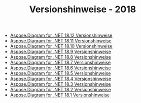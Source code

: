 ﻿---
title: Versionshinweise - 2018
type: docs
weight: 30
url: /de/net/release-notes-2018/
---
- [Aspose.Diagram for .NET 18.12 Versionshinweise](/diagram/de/net/aspose-diagram-for-net-18-12-release-notes/)
- [Aspose.Diagram for .NET 18.11 Versionshinweise](/diagram/de/net/aspose-diagram-for-net-18-11-release-notes/)
- [Aspose.Diagram for .NET 18.10 Versionshinweise](/diagram/de/net/aspose-diagram-for-net-18-10-release-notes/)
- [Aspose.Diagram for .NET 18.9 Versionshinweise](/diagram/de/net/aspose-diagram-for-net-18-9-release-notes/)
- [Aspose.Diagram for .NET 18.8 Versionshinweise](/diagram/de/net/aspose-diagram-for-net-18-8-release-notes/)
- [Aspose.Diagram for .NET 18.7 Versionshinweise](/diagram/de/net/aspose-diagram-for-net-18-7-release-notes/)
- [Aspose.Diagram for .NET 18.6 Versionshinweise](/diagram/de/net/aspose-diagram-for-net-18-6-release-notes/)
- [Aspose.Diagram for .NET 18.5 Versionshinweise](/diagram/de/net/aspose-diagram-for-net-18-5-release-notes/)
- [Aspose.Diagram for .NET 18.4 Versionshinweise](/diagram/de/net/aspose-diagram-for-net-18-4-release-notes/)
- [Aspose.Diagram for .NET 18.3 Versionshinweise](/diagram/de/net/aspose-diagram-for-net-18-3-release-notes/)
- [Aspose.Diagram for .NET 18.2 Versionshinweise](/diagram/de/net/aspose-diagram-for-net-18-2-release-notes/)
- [Aspose.Diagram for .NET 18.1 Versionshinweise](/diagram/de/net/aspose-diagram-for-net-18-1-release-notes/)
